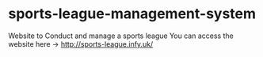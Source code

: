 # sports-league-management-system
Website to Conduct and manage a sports league 
You can access the website here -> http://sports-league.infy.uk/
